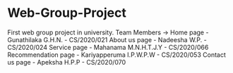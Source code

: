 # Web-Group-Project
First web group project in university.
Team Members -> 
  Home page - Gunathilaka G.H.N. - CS/2020/021
  About us page - Nadeesha W.P. - CS/2020/024
  Service page - Mahanama M.N.H.T.J.Y - CS/2020/066
  Recommendation page - Kariyapperuma I.P.W.P.W - CS/2020/053
  Contact us page - Apeksha H.P.P - CS/2020/070

